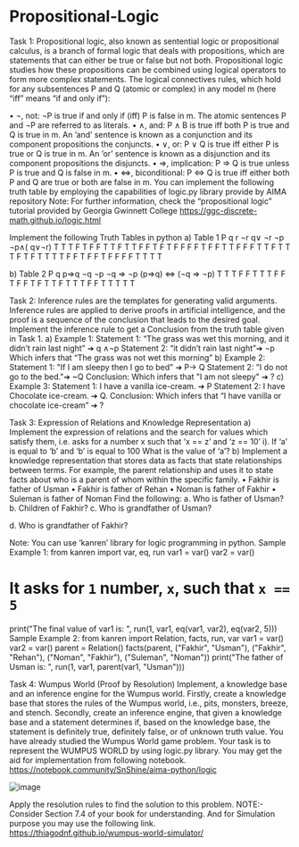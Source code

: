 # Propositional-Logic


Task 1:
Propositional logic, also known as sentential logic or propositional calculus, is a branch of formal
logic that deals with propositions, which are statements that can either be true or false but not
both. Propositional logic studies how these propositions can be combined using logical operators
to form more complex statements.
The logical connectives rules, which hold for any subsentences P and Q (atomic or complex) in
any model m (here “iff” means “if and only if”):


• ¬, not: ¬P is true if and only if (iff) P is false in m. The atomic sentences P and ¬P are
referred to as literals.
• ∧, and: P ∧ B is true iff both P is true and Q is true in m. An ’and’ sentence is known as a
conjunction and its component propositions the conjuncts.
• ∨, or: P ∨ Q is true iff either P is true or Q is true in m. An ’or’ sentence is known as a
disjunction and its component propositions the disjuncts.
• ⇒, implication: P ⇒ Q is true unless P is true and Q is false in m.
• ⇔, biconditional: P ⇔ Q is true iff either both P and Q are true or both are false in m.
You can implement the following truth table by employing the capabilities of logic.py library
provide by AIMA repository
Note: For further information, check the “propositional logic” tutorial provided by Georgia
Gwinnett College
https://ggc-discrete-math.github.io/logic.html

Implement the following Truth Tables in python
a) Table 1
P q r ¬r q∨ ¬r ¬p ¬p∧( q∨¬r)
T T T F T F F
T T F T T F F
T F T F F F F
T F F T T F F
F T T F T T T
F T F T T T T
F F T F F T F
F F F T T T T

b) Table 2
P q p⇒q ¬q ¬p ¬q ⇒ ¬p (p⇒q) ⇔ (¬q ⇒ ¬p)
T T T F F T T
T F F T F F T
F T T F T T T
F F T T T T T


Task 2:
Inference rules are the templates for generating valid arguments. Inference rules are applied to
derive proofs in artificial intelligence, and the proof is a sequence of the conclusion that leads to
the desired goal.
Implement the inference rule to get a Conclusion from the truth table given in Task 1.
a) Example 1:
Statement 1: “The grass was wet this morning, and it didn’t rain last night” ➔ q ∧¬p
Statement 2: “it didn’t rain last night”➔ ¬p
Which infers that “The grass was not wet this morning”
b) Example 2:
Statement 1: "If I am sleepy then I go to bed" ➔ P→ Q
Statement 2: "I do not go to the bed."➔ ~Q
Conclusion: Which infers that "I am not sleepy" ➔ ?
c) Example 3:
Statement 1: I have a vanilla ice-cream. ➔ P
Statement 2: I have Chocolate ice-cream. ➔ Q.
Conclusion: Which infers that “I have vanilla or chocolate ice-cream” ➔ ?

Task 3:
Expression of Relations and Knowledge Representation
a) Implement the expression of relations and the search for values which satisfy them,
i.e. asks for a number x such that ‘x == z’ and ‘z == 10’
i). If ‘a’ is equal to ‘b’ and ‘b’ is equal to 100
What is the value of ‘a’?
b) Implement a knowledge representation that stores data as facts that state relationships
between terms. For example, the parent relationship and uses it to state facts about who is a
parent of whom within the specific family.
• Fakhir is father of Usman
• Fakhir is father of Rehan
• Noman is father of Fakhir
• Suleman is father of Noman
Find the following:
a. Who is father of Usman?
b. Children of Fakhir?
c. Who is grandfather of Usman?


d. Who is grandfather of Fakhir?

Note: You can use ‘kanren’ library for logic programming in python.
Sample Example 1:
from kanren import var, eq, run
var1 = var()
var2 = var()
# It asks for `1` number, `x`, such that `x == 5`
print("The final value of var1 is: ", run(1, var1, eq(var1, var2), eq(var2, 5)))
Sample Example 2:
from kanren import Relation, facts, run, var
var1 = var()
var2 = var()
parent = Relation()
facts(parent, ("Fakhir", "Usman"), ("Fakhir", "Rehan"), ("Noman", "Fakhir"), ("Suleman",
"Noman"))
print("The father of Usman is: ", run(1, var1, parent(var1, "Usman")))

Task 4:
Wumpus World (Proof by Resolution)
Implement, a knowledge base and an inference engine for the Wumpus world. Firstly, create
a knowledge base that stores the rules of the Wumpus world, i.e., pits, monsters, breeze, and
stench. Secondly, create an inference engine, that given a knowledge base and a statement
determines if, based on the knowledge base, the statement is definitely true, definitely false,
or of unknown truth value.
You have already studied the Wumpus World game problem. Your task is to represent the WUMPUS
WORLD by using logic.py library. You may get the aid for implementation from following notebook.
https://notebook.community/SnShine/aima-python/logic

![image](https://github.com/rohit546/Propositional-Logic/assets/100420859/4e8c25a4-8349-49d2-a7f9-454c52b1ce99)

Apply the resolution rules to find the solution to this problem.
NOTE:- Consider Section 7.4 of your book for understanding. And for Simulation purpose you may
use the following link. https://thiagodnf.github.io/wumpus-world-simulator/
